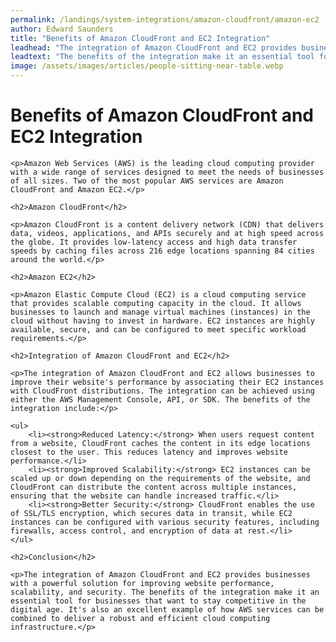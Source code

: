 ```yaml
---
permalink: /landings/system-integrations/amazon-cloudfront/amazon-ec2
author: Edward Saunders
title: "Benefits of Amazon CloudFront and EC2 Integration"
leadhead: "The integration of Amazon CloudFront and EC2 provides businesses with a powerful solution for improving website performance, scalability, and security"
leadtext: "The benefits of the integration make it an essential tool for businesses that want to stay competitive in the digital age. It's also an excellent example of how AWS services can be combined to deliver a robust and efficient cloud computing infrastructure."
image: /assets/images/articles/people-sitting-near-table.webp
---
```

<div class="arttext">
	<h1>Benefits of Amazon CloudFront and EC2 Integration</h1>

	<p>Amazon Web Services (AWS) is the leading cloud computing provider with a wide range of services designed to meet the needs of businesses of all sizes. Two of the most popular AWS services are Amazon CloudFront and Amazon EC2.</p>

	<h2>Amazon CloudFront</h2>

	<p>Amazon CloudFront is a content delivery network (CDN) that delivers data, videos, applications, and APIs securely and at high speed across the globe. It provides low-latency access and high data transfer speeds by caching files across 216 edge locations spanning 84 cities around the world.</p>

	<h2>Amazon EC2</h2>

	<p>Amazon Elastic Compute Cloud (EC2) is a cloud computing service that provides scalable computing capacity in the cloud. It allows businesses to launch and manage virtual machines (instances) in the cloud without having to invest in hardware. EC2 instances are highly available, secure, and can be configured to meet specific workload requirements.</p>

	<h2>Integration of Amazon CloudFront and EC2</h2>

	<p>The integration of Amazon CloudFront and EC2 allows businesses to improve their website's performance by associating their EC2 instances with CloudFront distributions. The integration can be achieved using either the AWS Management Console, API, or SDK. The benefits of the integration include:</p>

	<ul>
		<li><strong>Reduced Latency:</strong> When users request content from a website, CloudFront caches the content in its edge locations closest to the user. This reduces latency and improves website performance.</li>
		<li><strong>Improved Scalability:</strong> EC2 instances can be scaled up or down depending on the requirements of the website, and CloudFront can distribute the content across multiple instances, ensuring that the website can handle increased traffic.</li>
		<li><strong>Better Security:</strong> CloudFront enables the use of SSL/TLS encryption, which secures data in transit, while EC2 instances can be configured with various security features, including firewalls, access control, and encryption of data at rest.</li>
	</ul>

	<h2>Conclusion</h2>

	<p>The integration of Amazon CloudFront and EC2 provides businesses with a powerful solution for improving website performance, scalability, and security. The benefits of the integration make it an essential tool for businesses that want to stay competitive in the digital age. It's also an excellent example of how AWS services can be combined to deliver a robust and efficient cloud computing infrastructure.</p>

</div>